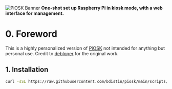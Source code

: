 ![PiOSK Banner](assets/banner.png)
**One-shot set up Raspberry Pi in kiosk mode, with a web interface for management.**

# 0. Foreword

This is a highly personalized version of [PiOSK](https://github.com/debloper/piosk) not intended for anything but personal use. Credit to [debloper](https://github.com/debloper) for the original work.

## 1. Installation

```bash
curl -sSL https://raw.githubusercontent.com/bdistin/piosk/main/scripts/setup.sh | sudo bash -
```
